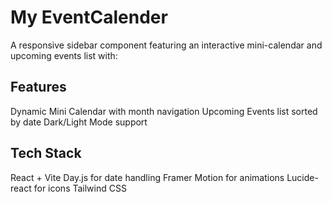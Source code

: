 # My EventCalender

A responsive sidebar component featuring an interactive mini-calendar and upcoming events list with:

## Features
  Dynamic Mini Calendar with month navigation
  Upcoming Events list sorted by date
  Dark/Light Mode support

## Tech Stack
  React + Vite
  Day.js for date handling
  Framer Motion for animations 
  Lucide-react for icons
  Tailwind CSS 

